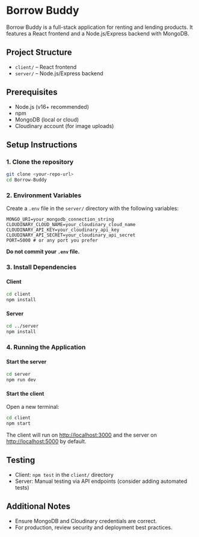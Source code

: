 # Borrow Buddy

Borrow Buddy is a full-stack application for renting and lending products. It features a React frontend and a Node.js/Express backend with MongoDB.

## Project Structure

- `client/` – React frontend
- `server/` – Node.js/Express backend

## Prerequisites
- Node.js (v16+ recommended)
- npm
- MongoDB (local or cloud)
- Cloudinary account (for image uploads)

## Setup Instructions

### 1. Clone the repository
```bash
git clone <your-repo-url>
cd Borrow-Buddy
```

### 2. Environment Variables
Create a `.env` file in the `server/` directory with the following variables:
```
MONGO_URI=your_mongodb_connection_string
CLOUDINARY_CLOUD_NAME=your_cloudinary_cloud_name
CLOUDINARY_API_KEY=your_cloudinary_api_key
CLOUDINARY_API_SECRET=your_cloudinary_api_secret
PORT=5000 # or any port you prefer
```
**Do not commit your `.env` file.**

### 3. Install Dependencies
#### Client
```bash
cd client
npm install
```
#### Server
```bash
cd ../server
npm install
```

### 4. Running the Application
#### Start the server
```bash
cd server
npm run dev
```
#### Start the client
Open a new terminal:
```bash
cd client
npm start
```

The client will run on [http://localhost:3000](http://localhost:3000) and the server on [http://localhost:5000](http://localhost:5000) by default.

## Testing
- Client: `npm test` in the `client/` directory
- Server: Manual testing via API endpoints (consider adding automated tests)

## Additional Notes
- Ensure MongoDB and Cloudinary credentials are correct.
- For production, review security and deployment best practices. 
